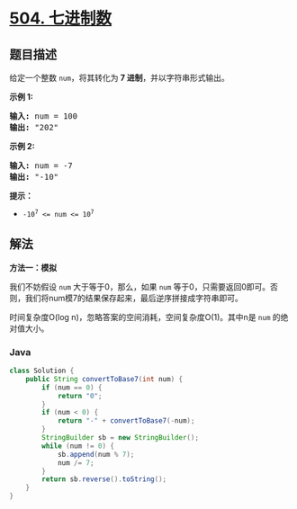 # [504. 七进制数](https://leetcode.cn/problems/base-7)

## 题目描述

<p>给定一个整数 <code>num</code>，将其转化为 <strong>7 进制</strong>，并以字符串形式输出。</p>

<p><strong>示例 1:</strong></p>

<pre>
<strong>输入:</strong> num = 100
<strong>输出:</strong> "202"
</pre>

<p><strong>示例 2:</strong></p>

<pre>
<strong>输入:</strong> num = -7
<strong>输出:</strong> "-10"
</pre>

<p><strong>提示：</strong></p>

<ul>
	<li><code>-10<sup>7</sup>&nbsp;&lt;= num &lt;= 10<sup>7</sup></code></li>
</ul>

## 解法

**方法一：模拟**

我们不妨假设 `num` 大于等于0，那么，如果 `num` 等于0，只需要返回0即可。否则，我们将num模7的结果保存起来，最后逆序拼接成字符串即可。

时间复杂度O(log n)，忽略答案的空间消耗，空间复杂度O(1)。其中n是 `num` 的绝对值大小。

### **Java**

```java
class Solution {
    public String convertToBase7(int num) {
        if (num == 0) {
            return "0";
        }
        if (num < 0) {
            return "-" + convertToBase7(-num);
        }
        StringBuilder sb = new StringBuilder();
        while (num != 0) {
            sb.append(num % 7);
            num /= 7;
        }
        return sb.reverse().toString();
    }
}
```
